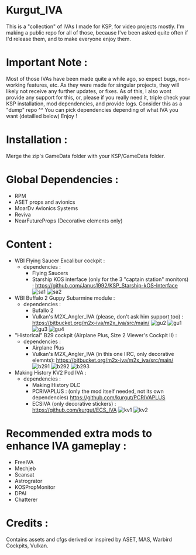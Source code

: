 # Kurgut_IVA

This is a "collection" of IVAs I made for KSP, for video projects mostly.
I'm making a public repo for all of those, because I've been asked quite often if I'd release them, and to make everyone enjoy them.

# Important Note : 
Most of those IVAs have been made quite a while ago, so expect bugs, non-working features, etc. As they were made for singular projects, they will likely not receive any further updates, or fixes.
As of this, I also wont provide any support for this, or, please if you really need it, triple check your KSP installation, mod dependencies, and provide logs. Consider this as a "dump" repo ^^
You can pick dependencies depending of what IVA you want (detailled below)
Enjoy !

# Installation : 
Merge the zip's GameData folder with your KSP/GameData folder.

# Global Dependencies : 
- RPM
- ASET props and avionics
- MoarDv Avionics Systems
- Reviva
- NearFutureProps (Decorative elements only)

# Content : 
- WBI Flying Saucer Excalibur cockpit :
  - dependencies :
    - Flying Saucers
    - Starship KOS interface (only for the 3 "captain station" monitors) : https://github.com/Janus1992/KSP_Starship-kOS-Interface
![sa1](https://github.com/user-attachments/assets/5c6b9679-6b7e-414d-8279-f951e13486f5)
![sa2](https://github.com/user-attachments/assets/266c7fdf-e89f-490a-a032-a93786068eb7)
- WBI Buffalo 2 Guppy Subarmine module :
  - dependencies :
    - Bufallo 2
    - Vulkan's M2X_Angler_IVA (please, don't ask him support too) : https://bitbucket.org/m2x-iva/m2x_iva/src/main/
![gu2](https://github.com/user-attachments/assets/4ddd4872-fb17-4205-bf5e-26e5904ed4b4)
![gu1](https://github.com/user-attachments/assets/2de751a6-967b-4906-933d-688c415b49e9)
![gu3](https://github.com/user-attachments/assets/e9cc9f68-4beb-4968-a43e-a9c71265c4f9)
![gu4](https://github.com/user-attachments/assets/08073c4c-471d-427e-9f47-420e67dd83b2)
- "Historical" B29 cockpit (Airplane Plus, Size 2 Viewer's Cockpit II) :
  - dependencies :
    - Airplane Plus
    - Vulkan's M2X_Angler_IVA (in this one IIRC, only decorative elemnts): https://bitbucket.org/m2x-iva/m2x_iva/src/main/
![b291](https://github.com/user-attachments/assets/24cbf250-98de-42bf-8548-2442d738ddb4)
![b292](https://github.com/user-attachments/assets/14527723-8684-4696-96e8-0f0e444b408f)
![b293](https://github.com/user-attachments/assets/1de2a945-e2f0-4693-9cca-5df3669d4e6f)
- Making History KV2 Pod IVA :
  - dependencies :
    - Making History DLC
    - PCRIVAPLUS : (only the mod itself needed, not its own dependencies) https://github.com/kurgut/PCRIVAPLUS
    - ECSIVA (only decorative stickers) : https://github.com/kurgut/ECS_IVA
![kv1](https://github.com/user-attachments/assets/1011d315-8d2f-4871-9816-0545e6f2d685)
![kv2](https://github.com/user-attachments/assets/8fbb0479-46e5-4a00-8d12-f3dd8d613d0a)

# Recommended extra mods to enhance IVA gameplay : 
- FreeIVA
- Mechjeb
- Scansat
- Astrogrator
- KOSPropMonitor
- DPAI
- Chatterer

# Credits : 
Contains assets and cfgs derived or inspired by ASET, MAS, Warbird Cockpits, Vulkan.
